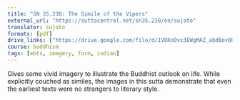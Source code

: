 ```yaml
---
title: "SN 35.238: The Simile of the Vipers"
external_url: "https://suttacentral.net/sn35.238/en/sujato"
translator: sujato
formats: [pdf]
drive_links: ["https://drive.google.com/file/d/1V8KoOvx3EWgMAZ_abdBovQGpvG1SN7_k/view?usp=drivesdk"]
course: buddhism
tags: [ebts, imagery, form, indian]
---
```


Gives some vivid imagery to illustrate the Buddhist outlook on life. While explicitly couched as similes, the images in this sutta demonstrate that even the earliest texts were no strangers to literary style.
